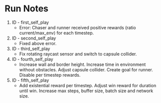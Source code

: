 # Run Notes

1. ID - first_self_play  
    * Error: Chaser and runner received positive rewards (ratio current/max_env) for each timestep.
2. ID - second_self_play
    * Fixed above error.
3. ID - third_self_play
    * Fix rotating raycast sensor and switch to capsule collider.
4. ID - fourth_self_play
    * Increase wall and border height. Increase time in environment without obstacles. Adjust capsule collider. Create goal for runner. Disable per timestep rewards.
5. ID - fifth_self_play
    * Add existential reward per timestep. Adjust win reward for duration until win. Increase max steps, buffer size, batch size and network size.